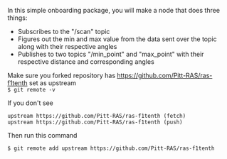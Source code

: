 In this simple onboarding package, you will make a node that does three things:
* Subscribes to the "/scan" topic
* Figures out the min and max value from the data sent over the topic along with their respective angles
* Publishes to two topics "/min_point" and "max_point" with their respective distance and corresponding angles

Make sure you forked repository has https://github.com/Pitt-RAS/ras-f1tenth set as upstream <br>
```$ git remote -v```

If you don't see 
```
upstream https://github.com/Pitt-RAS/ras-f1tenth (fetch)
upstream https://github.com/Pitt-RAS/ras-f1tenth (push)
```
Then run this command
```
$ git remote add upstream https://github.com/Pitt-RAS/ras-f1tenth
```

